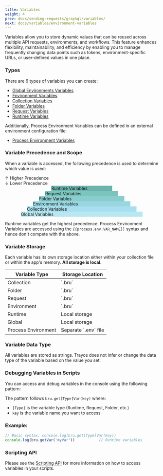 ```yaml
---
title: Variables
weight: 4
prev: docs/sending-requests/graphql/variables/
next: docs/variables/environment-variables
---
```


Variables allow you to store dynamic values that can be reused across multiple API requests, environments, and workflows. This feature enhances flexibility, maintainability, and efficiency by enabling you to manage frequently changing data points such as tokens, environment-specific URLs, or user-defined values in one place.

### Types

There are 6 types of variables you can create:

- [Global Environments Variables](./global-environment-variables)
- [Environment Variables](./environment-variables)
- [Collection Variables](./collection-variables)
- [Folder Variables](./folder-variables)
- [Request Variables](./request-variables)
- [Runtime Variables](./runtime-variables)

Additionally, Process Environment Variables can be defined in an external environment configuration file:

- [Process Environment Variables](./process-environment-variables)

### Variable Precedence and Scope

When a variable is accessed, the following precedence is used to determine which value is used:

<div class="flex justify-center mt-8 w-full">
      <div style={{ paddingRight: '10px' }}>↑ Higher Precedence</div>
      <div style={{ paddingRight: '10px' }}>↓ Lower Precedence</div>

  <div class="flex flex-col items-center space-y-2" style="">
    <div class="font-bold text-white px-4 py-2 rounded-md text-center" style="background-color: #6CB4AD; width: 200px; margin: 0 auto;">
      Runtime Variables
    </div>
    <div class="text-white px-4 py-2 rounded-md text-center" style="background-color: #7BC4BD; width: 240px; margin: 0 auto;">
      Request Variables
    </div>
    <div class="text-white px-4 py-2 rounded-md text-center" style="background-color: #8ACDCE; width: 280px; margin: 0 auto;">
      Folder Variables
    </div>
    <div class="text-black px-4 py-2 rounded-md text-center" style="background-color: #99D6DF; width: 320px; margin: 0 auto;">
      Environment Variables
    </div>
    <div class="text-black px-4 py-2 rounded-md text-center" style="background-color: #A8DFF0; width: 360px; margin: 0 auto;">
      Collection Variables
    </div>
    <div class="text-black px-4 py-2 rounded-md text-center" style="background-color: #B7E8F1; width: 400px; margin: 0 auto;">
      Global Variables
    </div>
  </div>
</div>

Runtime variables get the highest precedence. Process Environment Variables are accessed using the `{{process.env.VAR_NAME}}` syntax and hence don't compete with the above.

### Variable Storage

Each variable has its own storage location either within your collection file or within the app's memory. **All storage is local.**

<div style={{ display: 'flex', justifyContent: 'center', marginTop: '2em' }}>
  <table style={{ borderCollapse: 'collapse', width: '600px', fontFamily: 'sans-serif', border: '1px solid #ddd' }}>
    <thead>
      <tr style={{ backgroundColor: '#f4aa4a', color: 'white' }}>
        <th style={{ textAlign: 'left', padding: '8px', border: '1px solid #ddd', width: '50%' }}>Variable Type</th>
        <th style={{ textAlign: 'left', padding: '8px', border: '1px solid #ddd', width: '50%' }}>Storage Location</th>
      </tr>
    </thead>
    <tbody>
      <tr>
        <td style={{ padding: '8px', border: '1px solid #ddd', width: '50%' }}>Collection</td>
        <td style={{ padding: '8px', border: '1px solid #ddd', width: '50%' }}>`<collection-name>.bru`</td>
      </tr>
      <tr>
        <td style={{ padding: '8px', border: '1px solid #ddd', width: '50%' }}>Folder</td>
        <td style={{ padding: '8px', border: '1px solid #ddd', width: '50%' }}>`<folder-name>.bru`</td>
      </tr>
      <tr>
        <td style={{ padding: '8px', border: '1px solid #ddd', width: '50%' }}>Request</td>
        <td style={{ padding: '8px', border: '1px solid #ddd', width: '50%' }}>`<request-name>.bru`</td>
      </tr>
      <tr>
        <td style={{ padding: '8px', border: '1px solid #ddd', width: '50%' }}>Environment</td>
        <td style={{ padding: '8px', border: '1px solid #ddd', width: '50%' }}>`<env-name>.bru`</td>
      </tr>
      <tr>
        <td style={{ padding: '8px', border: '1px solid #ddd', width: '50%' }}>Runtime</td>
        <td style={{ padding: '8px', border: '1px solid #ddd', width: '50%' }}>Local storage</td>
      </tr>
      <tr>
        <td style={{ padding: '8px', border: '1px solid #ddd', width: '50%' }}>Global</td>
        <td style={{ padding: '8px', border: '1px solid #ddd', width: '50%' }}>Local storage</td>
      </tr>
      <tr style={{ backgroundColor: 'rgba(128, 128, 128, 0.1)' }}>
        <td style={{ padding: '8px', border: '1px solid #ddd', width: '50%' }}>Process Environment</td>
        <td style={{ padding: '8px', border: '1px solid #ddd', width: '50%', fontStyle: 'italic' }}>Separate `.env` file</td>
      </tr>
    </tbody>
  </table>
</div>


### Variable Data Type

All variables are stored as strings. Trayce does not infer or change the data type of the variable based on the value you set.

### Debugging Variables in Scripts

You can access and debug variables in the console using the following pattern:

The pattern follows `bru.get[Type]Var(key)` where:
- `[Type]` is the variable type (Runtime, Request, Folder, etc.)
- `key` is the variable name you want to access

### Example:

```javascript
// Basic syntax: console.log(bru.get[Type]Var(key))
console.log(bru.getVar('myVar'))           // Runtime variables
```

### Scripting API

Please see the [Scripting API](../scripting) for more information on how to access variables in your scripts.
